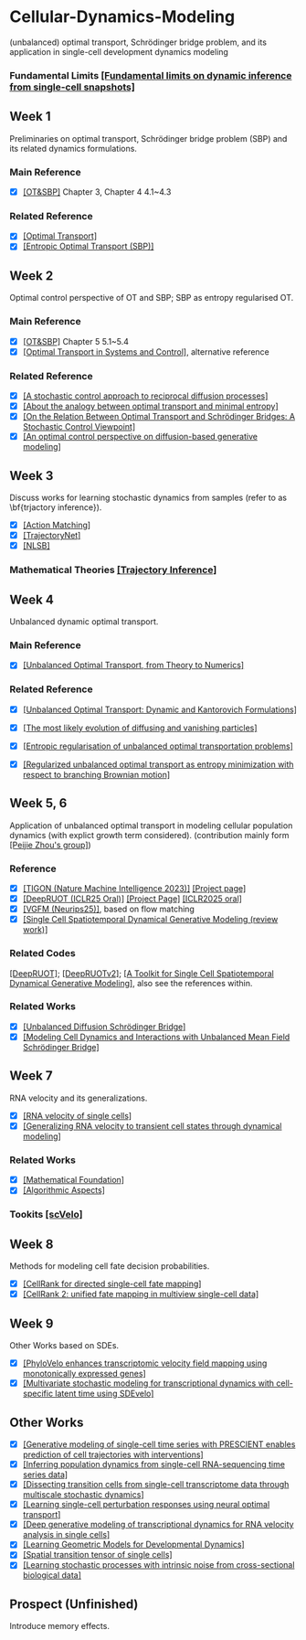 # Cellular-Dynamics-Modeling
(unbalanced) optimal transport,  Schrödinger bridge problem, and its application in single-cell development dynamics modeling
### Fundamental Limits [[Fundamental limits on dynamic inference from single-cell snapshots]](https://www.pnas.org/doi/10.1073/pnas.1714723115)

## Week 1
Preliminaries on optimal transport, Schrödinger bridge problem (SBP) and its related dynamics formulations.
### Main Reference
- [x] [[OT&SBP]](https://github.com/RobinLufdu/Cellular-Dynamics-Modeling/blob/main/OT%26SBP/Modeling%20and%20control%20of%20collective%20dynamics%20From%20Schroedinger%20bridges%20to%20Optimal%20Mass%20Transport.pdf) Chapter 3, Chapter 4 4.1~4.3

### Related Reference
- [x] [[Optimal Transport]](https://www.damtp.cam.ac.uk/research/cia/files/teaching/Optimal_Transport_Notes.pdf)
- [x] [[Entropic Optimal Transport (SBP)]](https://www.math.columbia.edu/~mnutz/docs/EOT_lecture_notes.pdf)

## Week 2
Optimal control perspective of OT and SBP; SBP as entropy regularised OT.
### Main Reference
- [x] [[OT&SBP]](https://github.com/RobinLufdu/Cellular-Dynamics-Modeling/blob/main/OT%26SBP/Modeling%20and%20control%20of%20collective%20dynamics%20From%20Schroedinger%20bridges%20to%20Optimal%20Mass%20Transport.pdf) Chapter 5 5.1~5.4
- [x] [[Optimal Transport in Systems and Control]](https://www.annualreviews.org/content/journals/10.1146/annurev-control-070220-100858), alternative reference
### Related Reference
- [x] [[A stochastic control approach to reciprocal diffusion processes]](https://link.springer.com/article/10.1007/BF01442404)
- [x] [[About the analogy between optimal transport and minimal entropy]](https://arxiv.org/abs/1510.08230)
- [x] [[On the Relation Between Optimal Transport and Schrödinger Bridges: A Stochastic Control Viewpoint]](https://arxiv.org/abs/1412.4430)
- [x] [[An optimal control perspective on diffusion-based generative modeling]](https://arxiv.org/abs/2211.01364)

## Week 3
Discuss works for learning stochastic dynamics from samples (refer to as \bf{trjactory inference}).
- [x] [[Action Matching]](https://openreview.net/pdf?id=E3BW8pG64Y)
- [x] [[TrajectoryNet]](https://arxiv.org/abs/2002.04461)
- [x] [[NLSB]](https://arxiv.org/abs/2204.04853)

### Mathematical Theories [[Trajectory Inference]]()

## Week 4
Unbalanced dynamic optimal transport.
### Main Reference
- [x] [[Unbalanced Optimal Transport, from Theory to Numerics]](https://arxiv.org/abs/2211.08775)

### Related Reference
- [x] [[Unbalanced Optimal Transport: Dynamic and Kantorovich Formulations]](https://arxiv.org/abs/1508.05216)
- [x] [[The most likely evolution of diffusing and vanishing particles]](https://arxiv.org/abs/2108.02879)
- [x] [[Entropic regularisation of unbalanced optimal transportation problems]](https://arxiv.org/abs/2305.02410)
- [x] [[Regularized unbalanced optimal transport as entropy minimization with respect to branching Brownian motion]](https://arxiv.org/abs/2111.01666)  


## Week 5, 6
Application of unbalanced optimal transport in modeling cellular population dynamics (with explict growth term considered). (contribution mainly form [[Peijie Zhou's group]](https://cliffzhou92.github.io/))

### Reference
- [x] [[TIGON (Nature Machine Intelligence 2023)]](https://www.nature.com/articles/s42256-023-00763-w) [[Project page]](https://github.com/yutongo/TIGON)
- [x] [[DeepRUOT (ICLR25 Oral)]](https://arxiv.org/abs/2410.00844) [[Project Page]](https://github.com/zhenyiizhang/DeepRUOT) [[ICLR2025 oral]](https://iclr.cc/media/iclr-2025/Slides/31800_i2NXVyQ.pdf)
- [x] [[VGFM (Neurips25)]](https://arxiv.org/abs/2505.13413), based on flow matching
- [x] [[Single Cell Spatiotemporal Dynamical Generative Modeling (review work)]](https://www.mdpi.com/1099-4300/27/5/453) 

### Related Codes
[[DeepRUOT]](https://github.com/zhenyiizhang/DeepRUOT); [[DeepRUOTv2]](https://github.com/zhenyiizhang/DeepRUOTv2); [[A Toolkit for Single Cell Spatiotemporal Dynamical Generative Modeling]](https://github.com/zhenyiizhang/CytoBridge), also see the references within.

### Related Works
- [x] [[Unbalanced Diffusion Schrödinger Bridge]](https://arxiv.org/abs/2306.09099)
- [x] [[Modeling Cell Dynamics and Interactions with Unbalanced Mean Field Schrödinger Bridge]](https://arxiv.org/pdf/2505.11197)

## Week 7
RNA velocity and its generalizations.
- [x] [[RNA velocity of single cells]](https://www.nature.com/articles/s41586-018-0414-6)
- [x] [[Generalizing RNA velocity to transient cell states through dynamical modeling]](https://www.nature.com/articles/s41587-020-0591-3)

### Related Works
- [x] [[Mathematical Foundation]](https://www.biorxiv.org/content/10.1101/2020.09.19.304584v1)
- [x] [[Algorithmic Aspects]](https://arxiv.org/abs/2306.05707) 

### Tookits [[scVelo]](https://scvelo.readthedocs.io/en/stable/index.html)

## Week 8
Methods for modeling cell fate decision probabilities.
- [x] [[CellRank for directed single-cell fate mapping]](https://www.nature.com/articles/s41592-021-01346-6)
- [x] [[CellRank 2: unified fate mapping in multiview single-cell data]](https://www.nature.com/articles/s41592-024-02303-9)

## Week 9
Other Works based on SDEs.
- [x] [[PhyloVelo enhances transcriptomic velocity field mapping using monotonically expressed genes]](https://www.nature.com/articles/s41587-023-01887-5)
- [x] [[Multivariate stochastic modeling for transcriptional dynamics with cell-specific latent time using SDEvelo]](https://www.nature.com/articles/s41467-024-55146-5.pdf)

## Other Works
- [x] [[Generative modeling of single-cell time series with PRESCIENT enables prediction of cell trajectories with interventions]](https://www.nature.com/articles/s41467-021-23518-w)
- [x] [[Inferring population dynamics from single-cell RNA-sequencing time series data]](www.nature.com/articles/s41587-019-0088-0)
- [x] [[Dissecting transition cells from single-cell transcriptome data through multiscale stochastic dynamics]](https://www.nature.com/articles/s41467-021-25548-w)
- [x] [[Learning single-cell perturbation responses using neural optimal transport]](https://www.nature.com/articles/s41592-023-01969-x)
- [x] [[Deep generative modeling of transcriptional dynamics for RNA velocity analysis in single cells]](https://www.nature.com/articles/s41592-023-01994-w)
- [x] [[Learning Geometric Models for Developmental Dynamics]](https://journals.aps.org/prx/abstract/10.1103/8vpj-bj7d)
- [x] [[Spatial transition tensor of single cells]](https://www.nature.com/articles/s41592-024-02266-x)
- [x] [[Learning stochastic processes with intrinsic noise from cross-sectional biological data]](https://www.pnas.org/doi/10.1073/pnas.2420621122)

## Prospect (Unfinished)
Introduce memory effects.
